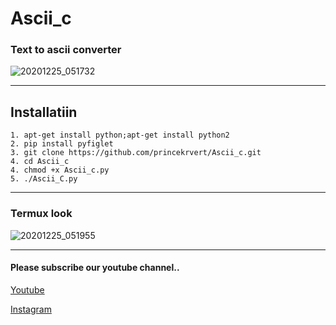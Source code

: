 # Ascii_c
### Text to ascii converter

![20201225_051732](https://user-images.githubusercontent.com/56459297/103111324-c547d500-4671-11eb-9ee8-e24e910a0c6d.jpg)

****

## Installatiin

```
1. apt-get install python;apt-get install python2
2. pip install pyfiglet
3. git clone https://github.com/princekrvert/Ascii_c.git
4. cd Ascii_c 
4. chmod +x Ascii_c.py
5. ./Ascii_C.py

```

***
### Termux look

![20201225_051955](https://user-images.githubusercontent.com/56459297/103111424-d6ddac80-4672-11eb-9e49-72c52f8aa588.jpg)
***
#### Please subscribe our youtube channel..
[Youtube](https://m.youtube.com/c/Princeweb)

[Instagram](https://instagram.com/sirprincekrvert)
